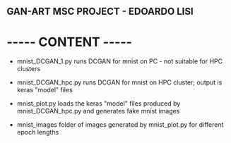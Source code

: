 ## GAN-ART MSC PROJECT - EDOARDO LISI ##

# ----- CONTENT ----- #

* mnist_DCGAN_1.py
runs DCGAN for mnist on PC - not suitable for HPC clusters

* mnist_DCGAN_hpc.py
runs DCGAN for mnist on HPC cluster; output is keras "model" files

* mnist_plot.py
loads the keras "model" files produced by mnist_DCGAN_hpc.py and generates fake mnist images

* mnist_images
folder of images generated by mnist_plot.py for different epoch lengths